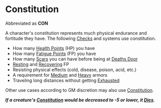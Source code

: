 # Constitution

Abbreviated as **CON**

A character's constitution represents much physical endurance and fortitude they have. The following [Checks](../../Game%20Procedures/Core%20Procedures/Check.md) and systems use constitution.

- How many [Health Points](../Derived%20Statistics/Health%20Points.md) (HP) you have
- How many [Fatigue Points](../Derived%20Statistics/Fatigue%20Points.md) (FP) you have
- How many [Scars](../Derived%20Statistics/Scars.md) you can have before being at [Deaths Door](../../Game%20Procedures/Conditions/Deaths%20Door.md)
- [Resting](../../Game%20Procedures/Core%20Procedures/Resting.md) and [Recovering](../../Game%20Procedures/Exploration/Delving.md#Recover) FP
- Resisting physical effects (cold, disease, poison, acid, etc.)
- A requirement for [Medium](../../Items%20and%20Gear/Armor%20Properties/Medium%20Armor%20Property.md) and [Heavy](../../Items%20and%20Gear/Armor%20Properties/Heavy%20Armor%20Property.md) armors
- Traveling long distances without getting [Exhausted](../../Game%20Procedures/Conditions/Exhausted.md)

Other use cases according to GM discretion may also use [Constitution]().

***If a creature's [Constitution]() would be decreased to -5 or lower, it [Dies](../../Game%20Procedures/Conditions/Dying.md#Dead).***
